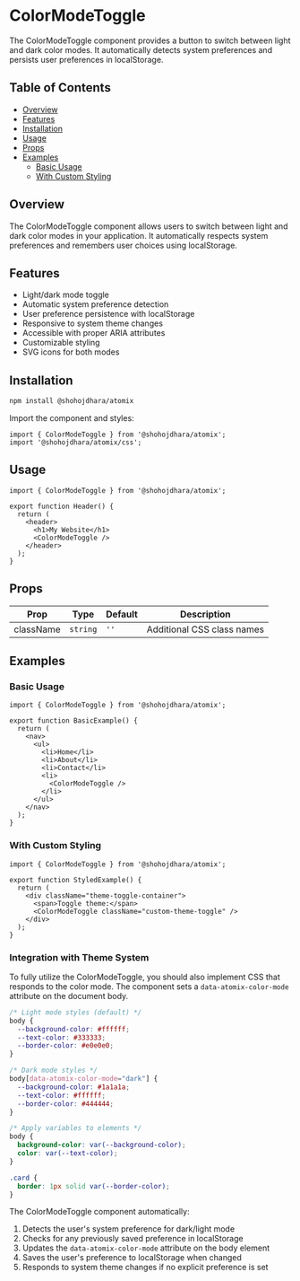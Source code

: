# ColorModeToggle

The ColorModeToggle component provides a button to switch between light and dark color modes. It automatically detects system preferences and persists user preferences in localStorage.

## Table of Contents

- [Overview](#overview)
- [Features](#features)
- [Installation](#installation)
- [Usage](#usage)
- [Props](#props)
- [Examples](#examples)
  - [Basic Usage](#basic-usage)
  - [With Custom Styling](#with-custom-styling)

## Overview

The ColorModeToggle component allows users to switch between light and dark color modes in your application. It automatically respects system preferences and remembers user choices using localStorage.

## Features

- Light/dark mode toggle
- Automatic system preference detection
- User preference persistence with localStorage
- Responsive to system theme changes
- Accessible with proper ARIA attributes
- Customizable styling
- SVG icons for both modes

## Installation

```bash
npm install @shohojdhara/atomix
```

Import the component and styles:

```tsx
import { ColorModeToggle } from '@shohojdhara/atomix';
import '@shohojdhara/atomix/css';
```

## Usage

```tsx
import { ColorModeToggle } from '@shohojdhara/atomix';

export function Header() {
  return (
    <header>
      <h1>My Website</h1>
      <ColorModeToggle />
    </header>
  );
}
```

## Props

| Prop | Type | Default | Description |
|------|------|---------|-------------|
| className | `string` | `''` | Additional CSS class names |

## Examples

### Basic Usage

```tsx
import { ColorModeToggle } from '@shohojdhara/atomix';

export function BasicExample() {
  return (
    <nav>
      <ul>
        <li>Home</li>
        <li>About</li>
        <li>Contact</li>
        <li>
          <ColorModeToggle />
        </li>
      </ul>
    </nav>
  );
}
```

### With Custom Styling

```tsx
import { ColorModeToggle } from '@shohojdhara/atomix';

export function StyledExample() {
  return (
    <div className="theme-toggle-container">
      <span>Toggle theme:</span>
      <ColorModeToggle className="custom-theme-toggle" />
    </div>
  );
}
```

### Integration with Theme System

To fully utilize the ColorModeToggle, you should also implement CSS that responds to the color mode. The component sets a `data-atomix-color-mode` attribute on the document body.

```css
/* Light mode styles (default) */
body {
  --background-color: #ffffff;
  --text-color: #333333;
  --border-color: #e0e0e0;
}

/* Dark mode styles */
body[data-atomix-color-mode="dark"] {
  --background-color: #1a1a1a;
  --text-color: #ffffff;
  --border-color: #444444;
}

/* Apply variables to elements */
body {
  background-color: var(--background-color);
  color: var(--text-color);
}

.card {
  border: 1px solid var(--border-color);
}
```

The ColorModeToggle component automatically:
1. Detects the user's system preference for dark/light mode
2. Checks for any previously saved preference in localStorage
3. Updates the `data-atomix-color-mode` attribute on the body element
4. Saves the user's preference to localStorage when changed
5. Responds to system theme changes if no explicit preference is set